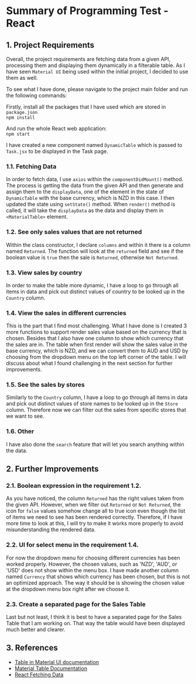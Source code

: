 # Summary of Programming Test - React

## 1. Project Requirements
Overall, the project requirements are fetching data from a given API, processing them and displaying them dynamically in a filterable table. As I have seen `Material UI` being used within the initial project, I decided to use them as well.

To see what I have done, please navigate to the project main folder and run the following commands:

Firstly, install all the packages that I have used which are stored in `package.json`     
`npm install`

And run the whole React web application:      
`npm start`

I have created a new component named `DynamicTable` which is passed to `Task.jsx` to be displayed in the Task page.
### 1.1. Fetching Data
In order to fetch data, I use `axios` within the `componentDidMount()` method. The process is getting the data from the given API and then generate and assign them to the `displayData`, one of the element in the state of `DynamicTable` with the base currency, which is NZD in this case. I then updated the state using `setState()` method.
When `render()` method is called, it will take the `displayData` as the data and display them in `<MaterialTable>` element.
### 1.2. See only sales values that are not returned
Within the class constructor, I declare `columns` and within it there is a column named `Returned`. The function will  look at the `returned` field and see if the boolean value is `true` then the sale is `Returned`, otherwise `Not Returned`.
### 1.3. View sales by country
In order to make the table more dynamic, I have a loop to go through all items in data and pick out distinct values of country to be looked up in the `Country` column.
### 1.4. View the sales in different currencies
This is the part that I find most challenging. What I have done is I created 3 more functions to support render sales value based on the currency that is chosen. Besides that I also have one column to show which currency that the sales are in. The table when first render will show the sales value in the base currency, which is NZD, and we can convert them to AUD and USD by choosing from the dropdown menu on the top left corner of the table. I will discuss about what I found challenging in the next section for further improvements.
### 1.5. See the sales by stores
Similarly to the `Country` column, I have a loop to go through all items in data and pick out distinct values of store names to be looked up in the `Store` column. Therefore now we can filter out the sales from specific stores that we want to see.
### 1.6. Other
I have also done the `search` feature that will let you search anything within the data.
## 2. Further Improvements
### 2.1. Boolean expression in the requirement 1.2.
As you have noticed, the column `Returned` has the right values taken from the given API. However, when we filter out `Returned` or `Not Returned`, the icon for `false` values somehow change all to true icon even though the list of items we need to see has been rendered correctly. Therefore, if I have more time to look at this, I will try to make it works more properly to avoid misunderstanding the rendered data.
### 2.2. UI for select menu in the requirement 1.4.
For now the dropdown menu for choosing different currencies has been worked properly. However, the chosen values, such as 'NZD', 'AUD', or 'USD' does not show within the menu box. I have made another column named `Currency` that shows which currency has been chosen, but this is not an optimized approach. The way it should be is showing the chosen value at the dropdown menu box right after we choose it.
### 2.3. Create a separated page for the Sales Table
Last but not least, I think it is best to have a separated page for the Sales Table that I am working on. That way the table would have been displayed much better and clearer.

## 3. References
* [Table in Material UI documentation](https://material-ui.com/components/tables/)
* [Material Table Documentation](https://github.com/mbrn/material-table)
* [React Fetching Data](https://www.robinwieruch.de/react-fetching-data/?fbclid=IwAR1sRbkjZvzfxIvMoa1HEacZz5nsGV8ApAZ6AOXUn4qK2Ny5DvCIhdBnou0#react-fetch-data-axios)
